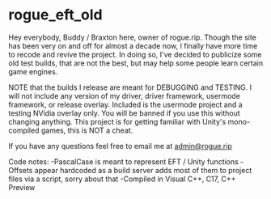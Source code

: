 # rogue_eft_old

Hey everybody, Buddy / Braxton here, owner of rogue.rip.
Though the site has been very on and off for almost a decade now, I finally have more time to recode and revive the project.
In doing so, I've decided to publicize some old test builds, that are not the best, but may help some people learn certain game engines. 

NOTE that the builds I release are meant for DEBUGGING and TESTING.
I will not include any version of my driver, driver framework, usermode framework, or release overlay.
Included is the usermode project and a testing NVidia overlay only.
You will be banned if you use this without changing anything.
This project is for getting familiar with Unity's mono-compiled games, this is NOT a cheat.

If you have any questions feel free to email me at admin@rogue.rip

Code notes:
-PascalCase is meant to represent EFT / Unity functions
-Offsets appear hardcoded as a build server adds most of them to project files via a script, sorry about that
-Compiled in Visual C++, C17, C++ Preview
